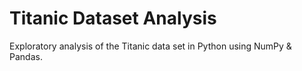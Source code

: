 # Titanic Dataset Analysis
Exploratory analysis of the Titanic data set in Python using NumPy &amp; Pandas.
